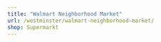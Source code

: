 ```yaml
---
title: "Walmart Neighborhood Market"
url: /westminster/walmart-neighborhood-market/
shop: Supermarkt
---
```

